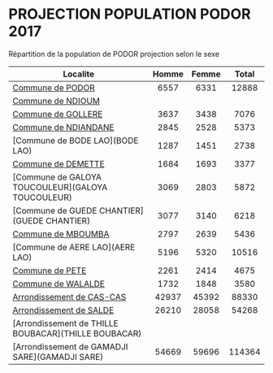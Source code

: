 # PROJECTION POPULATION PODOR 2017
	
Répartition de la population de PODOR projection selon le sexe
	
| Localite  | Homme | Femme | Total |
| --------- |:-----:|:-----:|:-----:|
| [Commune de PODOR](PODOR) | 6557 | 6331 | 12888 |
| [Commune de NDIOUM](NDIOUM) |  |
| [Commune de GOLLERE](GOLLERE) | 3637 | 3438 | 7076 |
| [Commune de NDIANDANE](NDIANDANE) | 2845 | 2528 | 5373 |
| [Commune de BODE LAO](BODE LAO) | 1287 | 1451 | 2738 |
| [Commune de DEMETTE](DEMETTE) | 1684 | 1693 | 3377 |
| [Commune de GALOYA TOUCOULEUR](GALOYA TOUCOULEUR) | 3069 | 2803 | 5872 |
| [Commune de GUEDE CHANTIER](GUEDE CHANTIER) | 3077 | 3140 | 6218 |
| [Commune de MBOUMBA](MBOUMBA) | 2797 | 2639 | 5436 |
| [Commune de AERE LAO](AERE LAO) | 5196 | 5320 | 10516 |
| [Commune de PETE](PETE) | 2261 | 2414 | 4675 |
| [Commune de WALALDE](WALALDE) | 1732 | 1848 | 3580 |
| [Arrondissement de CAS-CAS](CAS-CAS) | 42937 | 45392 | 88330 |
| [Arrondissement de SALDE](SALDE) | 26210 | 28058 | 54268 |
| [Arrondissement de THILLE BOUBACAR](THILLE BOUBACAR) |  |
| [Arrondissement de GAMADJI SARE](GAMADJI SARE) | 54669 | 59696 | 114364 |
